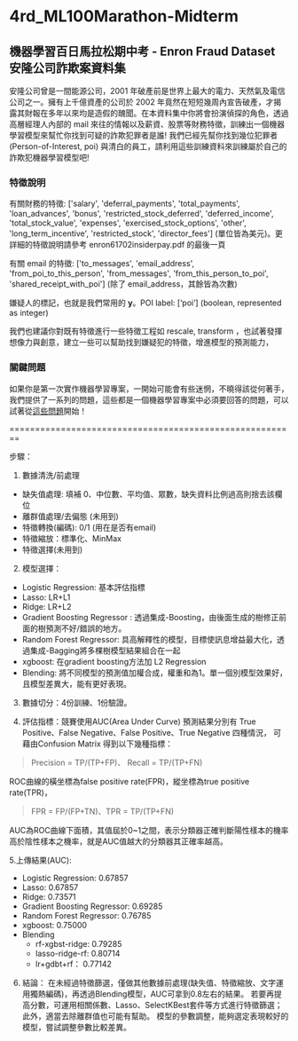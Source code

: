 # 4rd_ML100Marathon-Midterm
 
## 機器學習百日馬拉松期中考 - Enron Fraud Dataset 安隆公司詐欺案資料集

安隆公司曾是一間能源公司，2001 年破產前是世界上最大的電力、天然氣及電信公司之一。擁有上千億資產的公司於 2002 年竟然在短短幾周內宣告破產，才揭露其財報在多年以來均是造假的醜聞。在本資料集中你將會扮演偵探的角色，透過高層經理人內部的 mail 來往的情報以及薪資、股票等財務特徵，訓練出一個機器學習模型來幫忙你找到可疑的詐欺犯罪者是誰! 我們已經先幫你找到幾位犯罪者 (Person-of-Interest, poi) 與清白的員工，請利用這些訓練資料來訓練屬於自己的詐欺犯機器學習模型吧!

### 特徵說明

有關財務的特徵: ['salary', 'deferral_payments', 'total_payments', 'loan_advances', 'bonus', 'restricted_stock_deferred', 'deferred_income', 'total_stock_value', 'expenses', 'exercised_stock_options', 'other', 'long_term_incentive', 'restricted_stock', 'director_fees'] (單位皆為美元)。更詳細的特徵說明請參考 enron61702insiderpay.pdf 的最後一頁

有關 email 的特徵: ['to_messages', 'email_address', 'from_poi_to_this_person', 'from_messages', 'from_this_person_to_poi', 'shared_receipt_with_poi'] (除了 email_address，其餘皆為次數)

嫌疑人的標記，也就是我們常用的 **y**。POI label: [‘poi’] (boolean, represented as integer)

我們也建議你對既有特徵進行一些特徵工程如 rescale, transform ，也試著發揮想像力與創意，建立一些可以幫助找到嫌疑犯的特徵，增進模型的預測能力，

### 關鍵問題

如果你是第一次實作機器學習專案，一開始可能會有些迷惘，不曉得該從何著手，我們提供了一系列的問題，這些都是一個機器學習專案中必須要回答的問題，可以試著從[這些問題](https://docs.google.com/document/d/1XxV5_gN0E4oEYvk4ovYwepjNxCAMdAFqcSacHMrd7U0/edit)開始！

========================================================

步驟：
1. 數據清洗/前處理
* 缺失值處理: 填補 0、中位數、平均值、眾數，缺失資料比例過高則捨去該欄位
* 離群值處理/去偏態 (未用到)
* 特徵轉換(編碼): 0/1 (用在是否有email)
* 特徵縮放：標準化、MinMax
* 特徵選擇(未用到)

2. 模型選擇：
* Logistic Regression: 基本評估指標
* Lasso: LR+L1
* Ridge: LR+L2
* Gradient Boosting Regressor :
 透過集成-Boosting，由後面生成的樹修正前面的樹預測不好/錯誤的地方。
* Random Forest Regressor: 
 具高解釋性的模型，目標使訊息增益最大化，透過集成-Bagging將多棵樹模型結果組合在一起
* xgboost: 
 在gradient boosting方法加 L2 Regression
* Blending: 
 將不同模型的預測值加權合成，權重和為1。單一個別模型效果好，且模型差異大，能有更好表現。

3. 數據切分：4份訓練、1份驗證。

4. 評估指標：競賽使用AUC(Area Under Curve) 
預測結果分別有 True Positive、False Negative、False Positive、True Negative 四種情況，
可藉由Confusion Matrix 得到以下幾種指標：
> Precision = TP/(TP+FP)、 Recall = TP/(TP+FN) 

ROC曲線的橫坐標為false positive rate(FPR)，縱坐標為true positive rate(TPR)，
> FPR = FP/(FP+TN)、TPR = TP/(TP+FN)

AUC為ROC曲線下面積，其值屆於0~1之間，表示分類器正確判斷陽性樣本的機率高於陰性樣本之機率，就是AUC值越大的分類器其正確率越高。

5.上傳結果(AUC):
* Logistic Regression: 0.67857
* Lasso: 0.67857
* Ridge: 0.73571
* Gradient Boosting Regressor: 0.69285
* Random Forest Regressor: 0.76785
* xgboost: 0.75000
* Blending
  - rf-xgbst-ridge: 0.79285
  - lasso-ridge-rf: 0.80714
  - lr+gdbt+rf： 0.77142

6. 結論：
在未經過特徵篩選，僅做其他數據前處理(缺失值、特徵縮放、文字運用獨熱編碼)，再透過Blending模型，AUC可拿到0.8左右的結果。
若要再提高分數，可運用相關係數、Lasso、SelectKBest套件等方式進行特徵篩選；此外，適當去除離群值也可能有幫助。
模型的參數調整，能夠選定表現較好的模型，嘗試調整參數比較差異。

